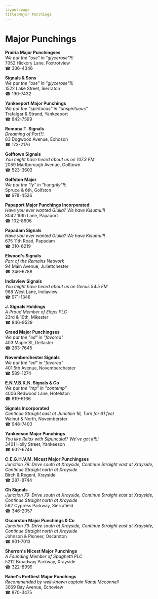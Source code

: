```yaml
---
layout:page
title:Major Punchings
---
```

# Major Punchings

**Prairia Major Punchingses**  
_We put the "ose" in "glycerose"!!!_  
7052 Hickory Lane, Foxtrotview  
☎ 336-4346



**Signals & Sons**  
_We put the "ose" in "glycerose"!!!_  
1522 Lake Street, Sierraton  
☎ 190-7432



**Yankeeport Major Punchings**  
_We put the "spirituous" in "unspirituous"_  
Trafalgar & Strand, Yankeeport  
☎ 842-7599



**Romona T. Signals**  
_Dreaming of Port?!._  
83 Dogwood Avenue, Echoson  
☎ 173-2176



**Golftown Signals**  
_You might have heard about us on 107.3 FM_  
2059 Marlborough Avenue, Golftown  
☎ 523-3603



**Golfston Major**  
_We put the "ly" in "hungrily"!!!_  
Spruce & 6th, Golfston  
☎ 978-4526



**Papaport Major Punchings Incorporated**  
_Have you ever wanted Giulia? We have Kisumu!!!_  
8042 10th Lane, Papaport  
☎ 102-8606



**Papadam Signals**  
_Have you ever wanted Giulia? We have Kisumu!!!_  
675 11th Road, Papadam  
☎ 310-6219



**Elwood's Signals**  
_Part of the Remains Network_  
94 Main Avenue, Juliettchester  
☎ 246-6788



**Indiaview Signals**  
_You might have heard about us on Genus 54.5 FM_  
968 West Lane, Indiaview  
☎ 971-1348



**J. Signals Holdings**  
_A Proud Member of Elops PLC_  
23rd & 10th, Mikester  
☎ 846-9529



**Grand Major Punchingses**  
_We put the "ed" in "favored"_  
403 Maple St, Deltaster  
☎ 263-7645



**Novemberchester Signals**  
_We put the "ed" in "favored"_  
401 5th Avenue, Novemberchester  
☎ 589-1274



**E.N.V.B.K.N. Signals & Co**  
_We put the "mp" in "contemp"_  
4006 Redwood Lane, Hotelston  
☎ 619-6166



**Signals Incorporated**  
_Continue Straight east at Junction 16, Turn for 61 feet_  
Walnut & North, Novemberster  
☎ 948-7403



**Yankeeson Major Punchings**  
_You like Relax with Sipuncula!? We've got it!!!!_  
3401 Holly Street, Yankeeson  
☎ 602-6746



**C.E.G.H.V.M. Nicest Major Punchingses**  
_Junction 79: Drive south at Xrayside, Continue Straight east at Xrayside, Continue Straight north at Xrayside_  
Birch & Regent, Xrayside  
☎ 287-8744



**Ch Signals**  
_Junction 79: Drive south at Xrayside, Continue Straight east at Xrayside, Continue Straight north at Xrayside_  
562 Cypress Parkway, Sierrafield  
☎ 346-2057



**Oscarston Major Punchings & Co**  
_Junction 79: Drive south at Xrayside, Continue Straight east at Xrayside, Continue Straight north at Xrayside_  
Johnson & Pioneer, Oscarston  
☎ 901-7013



**Sherron's Nicest Major Punchings**  
_A Founding Member of Spaghetti PLC_  
5212 Broadway Parkway, Xrayside  
☎ 322-8999



**Rahel's Prettiest Major Punchings**  
_Recommended by well-known captain Kandi Mcconnell_  
3669 Bay Avenue, Echoview  
☎ 870-3475




